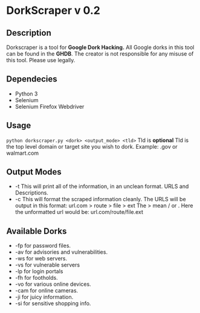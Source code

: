 # DorkScraper v 0.2
## Description
Dorkscraper is a tool for **Google Dork Hacking.** All Google dorks in this tool can be found in the **GHDB**.
The creator is not responsible for any misuse of this tool. Please use legally.
## Dependecies
* Python 3
* Selenium
* Selenium Firefox Webdriver
## Usage
`python dorkscraper.py <dork> <output_mode> <tld>`
Tld is **optional**
Tld is the top level domain or target site you wish to dork. Example: .gov or walmart.com
## Output Modes
* -t
  This will print all of the information, in an unclean format.
  URLS and Descriptions. 
* -c
  This will format the scraped information cleanly.
  The URLS will be output in this format: url.com > route > file > ext
  The > mean / or . Here the unformatted url would be:  url.com/route/file.ext
## Available Dorks
* -fp for password files.
* -av for advisories and vulnerabilities.
* -ws for web servers.
* -vs for vulnerable servers
* -lp for login portals
* -fh for footholds.
* -vo for various online devices.
* -cam for online cameras.
* -ji for juicy information.
* -si for sensitive shopping info.
